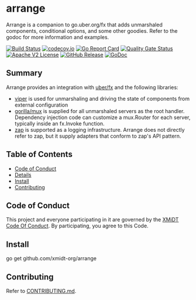 # arrange

Arrange is a companion to go.uber.org/fx that adds unmarshaled components, conditional options, and some other goodies.  Refer to the godoc for more information and examples.

[![Build Status](https://github.com/xmidt-org/arrange/actions/workflows/ci.yml/badge.svg)](https://github.com/xmidt-org/arrange/actions/workflows/ci.yml)
[![codecov.io](http://codecov.io/github/xmidt-org/arrange/coverage.svg?branch=main)](http://codecov.io/github/xmidt-org/arrange?branch=main)
[![Go Report Card](https://goreportcard.com/badge/github.com/xmidt-org/arrange)](https://goreportcard.com/report/github.com/xmidt-org/arrange)
[![Quality Gate Status](https://sonarcloud.io/api/project_badges/measure?project=xmidt-org_arrange&metric=alert_status)](https://sonarcloud.io/dashboard?id=xmidt-org_arrange)
[![Apache V2 License](http://img.shields.io/badge/license-Apache%20V2-blue.svg)](https://github.com/xmidt-org/arrange/blob/main/LICENSE)
[![GitHub Release](https://img.shields.io/github/release/xmidt-org/arrange.svg)](CHANGELOG.md)
[![GoDoc](https://pkg.go.dev/badge/github.com/xmidt-org/arrange)](https://pkg.go.dev/github.com/xmidt-org/arrange)

## Summary

Arrange provides an integration with [uber/fx](https://pkg.go.dev/go.uber.org/fx?tab=doc) and the following libraries:

- [viper](https://pkg.go.dev/github.com/spf13/viper?tab=doc) is used for unmarshaling and driving the state of components from external configuration
- [gorilla/mux](https://pkg.go.dev/github.com/gorilla/mux?tab=doc) is supplied for all unmarshaled servers as the root handler.  Dependency injection code can customize a mux.Router for each server, typically inside an fx.Invoke function.
- [zap](https://pkg.go.dev/go.uber.org/zap?tab=doc) is supported as a logging infrastructure.  Arrange does not directly refer to zap, but it supply adapters that conform to zap's API pattern.

## Table of Contents

- [Code of Conduct](#code-of-conduct)
- [Details](#details)
- [Install](#install)
- [Contributing](#contributing)

## Code of Conduct

This project and everyone participating in it are governed by the [XMiDT Code Of Conduct](https://xmidt.io/code_of_conduct/).
By participating, you agree to this Code.

## Install

go get github.com/xmidt-org/arrange

## Contributing

Refer to [CONTRIBUTING.md](CONTRIBUTING.md).
